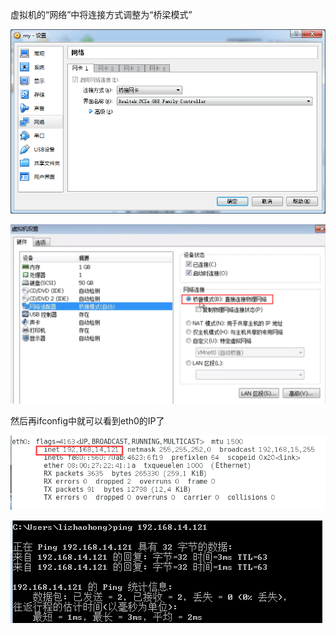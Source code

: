 虚拟机的“网络”中将连接方式调整为“桥梁模式”

![](/assets/zxcxczxczxczxcimport.png)

![](/assets/adasdasdwqeqweqwe.png)

然后再ifconfig中就可以看到eth0的IP了

![](/assets/asddsasadasdsadsaddasimport.png)

![](/assets/zzxzx8848484848484import.png)

